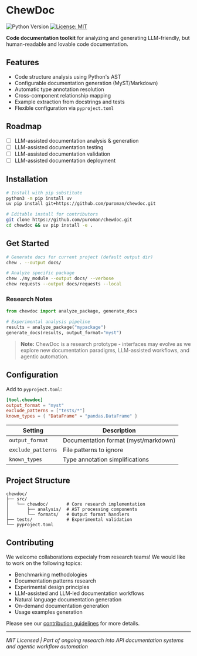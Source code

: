 # ChewDoc

![Python Version](https://img.shields.io/badge/python-3.8%2B-blue)
[![License: MIT](https://img.shields.io/badge/License-MIT-yellow.svg)](https://opensource.org/licenses/MIT)

**Code documentation toolkit** for analyzing and generating LLM-friendly, but human-readable and lovable code documentation.

## Features

- Code structure analysis using Python's AST
- Configurable documentation generation (MyST/Markdown)
- Automatic type annotation resolution
- Cross-component relationship mapping
- Example extraction from docstrings and tests
- Flexible configuration via `pyproject.toml`

## Roadmap

- [ ] LLM-assisted documentation analysis & generation
- [ ] LLM-assisted documentation testing
- [ ] LLM-assisted documentation validation
- [ ] LLM-assisted documentation deployment

## Installation

```bash
# Install with pip substitute
python3 -m pip install uv
uv pip install git+https://github.com/puroman/chewdoc.git

# Editable install for contributors
git clone https://github.com/puroman/chewdoc.git
cd chewdoc && uv pip install -e .
```

## Get Started

```bash
# Generate docs for current project (default output dir)
chew . --output docs/

# Analyze specific package
chew ./my_module --output docs/ --verbose
chew requests --output docs/requests --local
```

### Research Notes
```python
from chewdoc import analyze_package, generate_docs

# Experimental analysis pipeline
results = analyze_package("mypackage")
generate_docs(results, output_format="myst")
```

> **Note:** ChewDoc is a research prototype - interfaces may evolve as we explore new documentation paradigms, LLM-assisted workflows, and agentic automation.

## Configuration

Add to `pyproject.toml`:
```toml
[tool.chewdoc]
output_format = "myst"
exclude_patterns = ["tests/*"]
known_types = { "DataFrame" = "pandas.DataFrame" }
```

| Setting | Description |
|---------|-------------|
| `output_format` | Documentation format (myst/markdown) |
| `exclude_patterns` | File patterns to ignore |
| `known_types` | Type annotation simplifications |

## Project Structure

```
chewdoc/
├── src/
│   └── chewdoc/       # Core research implementation
│       ├── analysis/  # AST processing components
│       └── formats/   # Output format handlers
├── tests/             # Experimental validation
└── pyproject.toml
```

## Contributing

We welcome collaborations expecialy from research teams! 
We would like to work on the following topics:
- Benchmarking methodologies
- Documentation patterns research
- Experimental design principles
- LLM-assisted and LLM-led documentation workflows
- Natural language documentation generation
- On-demand documentation generation
- Usage examples generation

Please see our [contribution guidelines](CONTRIBUTING.md) for more details.

---

_MIT Licensed | Part of ongoing research into API documentation systems and agentic workflow automation_
